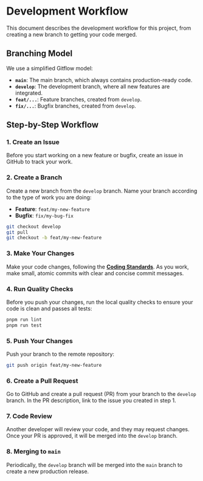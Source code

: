 # Development Workflow

This document describes the development workflow for this project, from creating a new branch to getting your code merged.

## Branching Model

We use a simplified Gitflow model:

- **`main`**: The main branch, which always contains production-ready code.
- **`develop`**: The development branch, where all new features are integrated.
- **`feat/...`**: Feature branches, created from `develop`.
- **`fix/...`**: Bugfix branches, created from `develop`.

## Step-by-Step Workflow

### 1. Create an Issue

Before you start working on a new feature or bugfix, create an issue in GitHub to track your work.

### 2. Create a Branch

Create a new branch from the `develop` branch. Name your branch according to the type of work you are doing:

- **Feature**: `feat/my-new-feature`
- **Bugfix**: `fix/my-bug-fix`

```bash
git checkout develop
git pull
git checkout -b feat/my-new-feature
```

### 3. Make Your Changes

Make your code changes, following the **[Coding Standards](./01_coding-standards.md)**. As you work, make small, atomic commits with clear and concise commit messages.

### 4. Run Quality Checks

Before you push your changes, run the local quality checks to ensure your code is clean and passes all tests:

```bash
pnpm run lint
pnpm run test
```

### 5. Push Your Changes

Push your branch to the remote repository:

```bash
git push origin feat/my-new-feature
```

### 6. Create a Pull Request

Go to GitHub and create a pull request (PR) from your branch to the `develop` branch. In the PR description, link to the issue you created in step 1.

### 7. Code Review

Another developer will review your code, and they may request changes. Once your PR is approved, it will be merged into the `develop` branch.

### 8. Merging to `main`

Periodically, the `develop` branch will be merged into the `main` branch to create a new production release.

